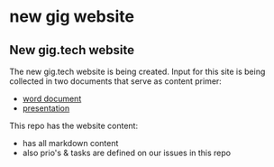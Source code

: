 # new gig website
## New gig.tech website

The new gig.tech website is being created.  Input for this site is being collected in two documents that serve as content primer:

- [word document](https://docs.google.com/document/d/16KMjNss4gSKNvVk3O6EuI2e4A6Zmsg_hf0SmPRrVKlI/edit)
- [presentation](https://docs.google.com/presentation/d/10uq3bVa4uf14BJJl6t25WiL2ARYeufHgeKRn5PHYcjw/edit)

This repo has the website content:

- has all markdown content
- also prio's & tasks are defined on our issues in this repo
